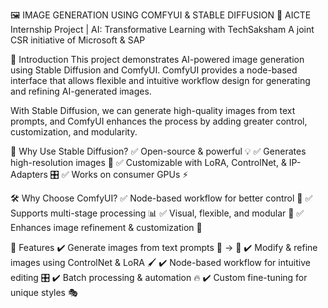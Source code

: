🖼️ IMAGE GENERATION USING COMFYUI & STABLE DIFFUSION
🚀 AICTE Internship Project | AI: Transformative Learning with TechSaksham
A joint CSR initiative of Microsoft & SAP

📌 Introduction
This project demonstrates AI-powered image generation using Stable Diffusion and ComfyUI. ComfyUI provides a node-based interface that allows flexible and intuitive workflow design for generating and refining AI-generated images.

With Stable Diffusion, we can generate high-quality images from text prompts, and ComfyUI enhances the process by adding greater control, customization, and modularity.

🎨 Why Use Stable Diffusion?
✅ Open-source & powerful 💡
✅ Generates high-resolution images 📸
✅ Customizable with LoRA, ControlNet, & IP-Adapters 🎛️
✅ Works on consumer GPUs ⚡

🛠️ Why Choose ComfyUI?
✅ Node-based workflow for better control 🔄
✅ Supports multi-stage processing 📊
✅ Visual, flexible, and modular 🚀
✅ Enhances image refinement & customization 🎨

🔹 Features
✔️ Generate images from text prompts 📝 → 🎨
✔️ Modify & refine images using ControlNet & LoRA 🖌️
✔️ Node-based workflow for intuitive editing 🎛️
✔️ Batch processing & automation 🔥
✔️ Custom fine-tuning for unique styles 🎭

